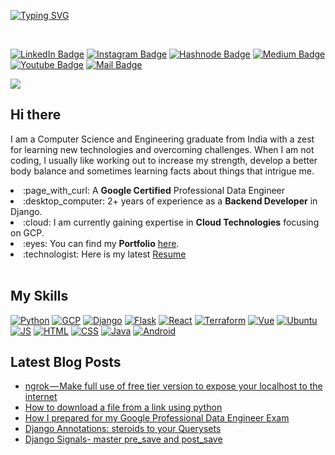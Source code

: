 <!-- [![Welcome](https://raw.githubusercontent.com/singhgautam7/singhgautam7/main/assets/welcome.gif)](https://www.singhgautam.com/) -->
[![Typing SVG](https://readme-typing-svg.herokuapp.com?size=25&duration=4000&vCenter=true&lines=Namaste+World!;Welcome+to+Gautam's+Github)](https://www.singhgautam.com/)

</br>

[![LinkedIn Badge](https://img.shields.io/badge/LinkedIn-0077B5?style=for-the-badge&logo=linkedin&logoColor=white)](https://www.linkedin.com/in/singhgautam7/)
[![Instagram Badge](https://img.shields.io/badge/Instagram-E4405F?style=for-the-badge&logo=instagram&logoColor=white)](https://www.instagram.com/singhgautam7/)
[![Hashnode Badge](https://img.shields.io/badge/Hashnode-2962FF?style=for-the-badge&logo=hashnode&logoColor=white)](https://singhgautam.hashnode.dev/)
[![Medium Badge](https://img.shields.io/badge/Medium-00ab6c?style=for-the-badge&logo=medium&logoColor=white)](https://medium.com/@singhgautam7)
[![Youtube Badge](https://img.shields.io/badge/YouTube-FF0000?style=for-the-badge&logo=youtube&logoColor=white)](https://www.youtube.com/watch?v=g0OA1Le593c)
[![Mail Badge](https://img.shields.io/badge/Gmail-D14836?style=for-the-badge&logo=gmail&logoColor=white)](mailto:gautamsingh1997@gmail.com)

![](https://visitor-badge.glitch.me/badge?page_id=singhgautam7.singhgautam7)

<!-- ## Hi there <img src="https://user-images.githubusercontent.com/1303154/88677602-1635ba80-d120-11ea-84d8-d263ba5fc3c0.gif" width="2px" alt="hi"> -->
## Hi there
<div>
  <p>I am a Computer Science and Engineering graduate  from India with a zest for learning new technologies and overcoming challenges. When I am not coding, I usually like working out to increase my strength, develop a better body balance and sometimes learning facts about things that intrigue me.</p>
  <span align="left">
      <li> :page_with_curl: A <strong>Google Certified</strong> Professional Data Engineer</li>
      <li> :desktop_computer: 2+ years of experience as a <strong>Backend Developer</strong> in Django.</li>
      <li> :cloud: I am currently gaining expertise in <strong>Cloud Technologies</strong> focusing on GCP.</li>
      <li> :eyes: You can find my <strong>Portfolio</strong> <a target="_blank" href="https://www.singhgautam.com/">here</a>.</li>
      <li> :technologist: Here is my latest <a href="https://github.com/singhgautam7/singhgautam7/raw/main/assets/GRS_resume.docx">Resume</a></li>
  </span>
</div>

<div>
</br>

<!-- ![Gautam's github stats](https://github-readme-stats.vercel.app/api?username=singhgautam7&count_private=true&show_icons=true&line_height=20&title_color=7A7ADB&icon_color=2234AE&text_color=D3D3D3&bg_color=0,000000,130F40) -->

## My Skills
[![Python](https://img.shields.io/badge/Python-FFD43B?style=for-the-badge&logo=python&logoColor=blue)](https://www.python.org/)
[![GCP](https://img.shields.io/badge/Google_Cloud-4285F4?style=for-the-badge&logo=google-cloud&logoColor=white)](https://cloud.google.com/)
[![Django](https://img.shields.io/badge/Django-092E20?style=for-the-badge&logo=django&logoColor=green)](https://www.djangoproject.com/)
[![Flask](https://img.shields.io/badge/Flask-000000?style=for-the-badge&logo=flask&logoColor=white)](https://flask.palletsprojects.com/)
[![React](https://img.shields.io/badge/React-20232A?style=for-the-badge&logo=react&logoColor=61DAFB)](https://reactjs.org/)
[![Terraform](https://img.shields.io/badge/Terraform-5849be?style=for-the-badge&logo=terraform&logoColor=white)](https://www.terraform.io/)
[![Vue](https://img.shields.io/badge/Vue.js-35495E?style=for-the-badge&logo=vuedotjs&logoColor=4FC08D)](https://vuejs.org/)
[![Ubuntu](https://img.shields.io/badge/Ubuntu-E95420?style=for-the-badge&logo=ubuntu&logoColor=white)](https://ubuntu.com/)
[![JS](https://img.shields.io/badge/JavaScript-323330?style=for-the-badge&logo=javascript&logoColor=F7DF1E)](https://www.javascript.com/)
[![HTML](https://img.shields.io/badge/HTML5-E34F26?style=for-the-badge&logo=html5&logoColor=white)](https://html.com/)
[![CSS](https://img.shields.io/badge/CSS-1572B6?style=for-the-badge&logo=css3&logoColor=white)](https://developer.mozilla.org/en-US/docs/Web/CSS)
[![Java](https://img.shields.io/badge/Java-ED8B00?style=for-the-badge&logo=java&logoColor=white)](https://www.java.com/)
[![Android](https://img.shields.io/badge/Android_Studio-3DDC84?style=for-the-badge&logo=android-studio&logoColor=white)](https://developer.android.com/studio)

## Latest Blog Posts
<!-- BLOG-POST-LIST:START -->
- [ngrok — Make full use of free tier version to expose your localhost to the internet](https://medium.com/@singhgautam7/ngrok-make-full-use-of-free-tier-version-to-expose-your-localhost-to-the-internet-1160e652d794?source=rss-a5d280249897------2)
- [How to download a file from a link using python](https://medium.com/@singhgautam7/how-to-download-a-file-from-a-link-using-python-93a8a7e0766b?source=rss-a5d280249897------2)
- [How I prepared for my Google Professional Data Engineer Exam](https://medium.com/@singhgautam7/how-i-prepared-for-my-google-professional-data-engineer-exam-8d51a007c265?source=rss-a5d280249897------2)
- [Django Annotations: steroids to your Querysets](https://medium.com/@singhgautam7/django-annotations-steroids-to-your-querysets-766231f0823a?source=rss-a5d280249897------2)
- [Django Signals- master pre_save and post_save](https://medium.com/@singhgautam7/django-signals-master-pre-save-and-post-save-422889b2839?source=rss-a5d280249897------2)
<!-- BLOG-POST-LIST:END -->

<!-- ## Latest Medium Blog
<a target="_blank" href="https://github-readme-medium-recent-article.vercel.app/medium/@singhgautam7/0"><img src="https://github-readme-medium-recent-article.vercel.app/medium/@singhgautam7/0" alt="Recent Article 0">
<a target="_blank" href="https://github-readme-medium-recent-article.vercel.app/medium/@singhgautam7/1"><img src="https://github-readme-medium-recent-article.vercel.app/medium/@singhgautam7/1" alt="Recent Article 1">
<a target="_blank" href="https://github-readme-medium-recent-article.vercel.app/medium/@singhgautam7/2"><img src="https://github-readme-medium-recent-article.vercel.app/medium/@singhgautam7/2" alt="Recent Article 2">
<a target="_blank" href="https://github-readme-medium-recent-article.vercel.app/medium/@singhgautam7/3"><img src="https://github-readme-medium-recent-article.vercel.app/medium/@singhgautam7/3" alt="Recent Article 3"> -->
